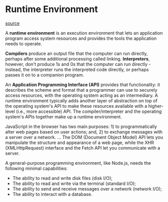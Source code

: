 # Runtime Environment

[source](https://launchschool.com/books/javascript/read/preparations)

A __runtime environment__ is an execution environment that lets an application program access system resources and provides the tools the application needs to operate.

__Compilers__ produce an output file that the computer can run directly, perhaps after some additional 
processing called linking. __Interpreters__, however, don't produce 1s and 0s that the computer can run
directly - instead, the interpreter runs the interpreted code directly, or perhaps passes it on to a
companion program.

An __Application Programming Interface (API)__ provides that functionality: it describes the scheme and format that a programmer can use to securely access resources, with the operating system acting as an intermediary. A runtime environment typically adds another layer of abstraction on top of the operating system's API to make these resources available with a higher-level (i.e., more accessible) API. The compiler/interpreter and the operating system's APIs together make up a runtime environment.

JavaScript in the browser has two main purposes: 1) to programmatically alter web pages based on user actions; and, 2) to exchange messages with a server over a network. ... The DOM (Document Object Model) API lets you manipulate the structure and appearance of a web page, while the XHR (XMLHttpRequest) interface and the Fetch API let you communicate with a server.

A general-purpose programming environment, like Node.js, needs the following minimal capabilities:

* The ability to read and write disk files (disk I/O);
* The ability to read and write via the terminal (standard I/O);
* The ability to send and receive messages over a network (network I/O);
* The ability to interact with a database.

